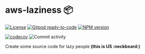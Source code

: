 # aws-laziness :package:

[![License](https://img.shields.io/badge/License-Apache%202.0-yellowgreen.svg)](https://opensource.org/licenses/Apache-2.0)
[![Gitpod ready-to-code](https://img.shields.io/badge/Gitpod-ready--to--code-blue?logo=gitpod)](https://gitpod.io/#https://github.com/marciocadev/aws-laziness)
[![NPM version](https://img.shields.io/npm/v/aws-laziness?label=pypi%20package&color=brightgreen)](https://badge.fury.io/js/aws-laziness)
<!-- ![Build](https://github.com/marciocadev/aws-laziness/workflows/build/badge.svg)
![Release](https://github.com/marciocadev/aws-laziness/workflows/release/badge.svg) -->
[![codecov](https://codecov.io/gh/marciocadev/aws-laziness/branch/main/graph/badge.svg?token=U1R3MKJWJO)](https://codecov.io/gh/marciocadev/aws-laziness)
![Commit activity](https://img.shields.io/github/commit-activity/w/marciocadev/aws-laziness)

Create some source code for lazy people **(this is US :neckbeard:)**